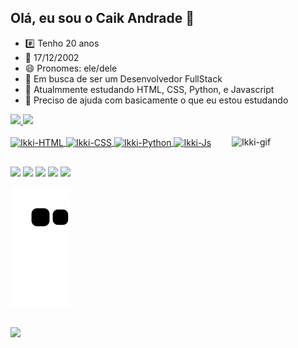 ## Olá, eu sou o Caik Andrade 👋

- #️⃣ Tenho 20 anos
- 🎂 17/12/2002
- 😄 Pronomes: ele/dele
- 🔭 Em busca de ser um Desenvolvedor FullStack
- 🌱 Atualmmente estudando HTML, CSS, Python, e Javascript
- 🤔 Preciso de ajuda com basicamente o que eu estou estudando

<div>
  <a href="https://github.com/CaikIkki">
  <img height="180em" src="https://github-readme-stats.vercel.app/api?username=CaikIkki&show_icons=true&theme=dark&include_all_commits=true&count_private=true"/>
  <img height="180em" src="https://github-readme-stats.vercel.app/api/top-langs/?username=CaikIkki&layout=compact&langs_count=16&theme=dark"/>
</div>

<div style="display: inline_block"><br>
  <img align="center" alt="Ikki-HTML" src="https://img.shields.io/badge/HTML-239120?style=for-the-badge&logo=html5&logoColor=white">
  <img align="center" alt="Ikki-CSS" src="https://img.shields.io/badge/CSS-239120?&style=for-the-badge&logo=css3&logoColor=white">
  <img align="center" alt="Ikki-Python" src="https://img.shields.io/badge/Python-3776AB?style=for-the-badge&logo=python&logoColor=white">
  <img align="center" alt="Ikki-Js" src="https://img.shields.io/badge/JavaScript-F7DF1E?style=for-the-badge&logo=javascript&logoColor=black">
  <img align="right" alt="Ikki-gif" heigth="150" width="150"src="https://cdn.discordapp.com/attachments/1112123840731041933/1122894421348864060/hi.gif">
</div>

##

<div> 
  <a href="https://wa.me/5511951762909" target="_blank"><img src="https://img.shields.io/badge/WhatsApp-25D366?style=for-the-badge&logo=whatsapp&logoColor=white"></a>
  <a href="https://t.me/ikki_andrade" target="_blank"><img src="https://img.shields.io/badge/Telegram-2CA5E0?style=for-the-badge&logo=telegram&logoColor=white"></a>
  <a href="https://instagram.com/caik.andrade.ikki" target="_blank"><img src="https://img.shields.io/badge/-Instagram-%23E4405F?style=for-the-badge&logo=instagram&logoColor=white" target="_blank"></a>
  <a href = "mailto:caik.andradet9@gmail.com"><img src="https://img.shields.io/badge/-Gmail-%23333?style=for-the-badge&logo=gmail&logoColor=white" target="_blank"></a>
  <a href="https://www.linkedin.com/in/caik-de-andrade-tucunduva-0462011a2/" target="_blank"><img src="https://img.shields.io/badge/-LinkedIn-%230077B5?style=for-the-badge&logo=linkedin&logoColor=white" target="_blank"></a> 
</div>

![Snake animation](https://github.com/CaikIkki/CaikIkki/blob/output/github-contribution-grid-snake.svg)

##

<div allign="center">
  <img src="https://github.com/CaikIkki/CaikIkki/assets/94667712/70986640-7be7-4e2e-897c-a2e62582a1f2">
  <!--<img src="https://github.com/CaikIkki/CaikIkki/assets/94667712/0fa21760-e168-4b22-b283-3bece68b961b">-->
</div>
